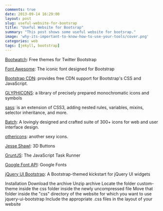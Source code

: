 ```yaml
---
comments: true
date: 2013-09-14 16:29:00
layout: post
slug: useful-website-for-bootsrap
title: "Useful Website for Bootsrap"
summary: "This post shows some useful website for bootsrap."
image: 'why-its-important-to-know-how-to-use-your-tools/cover.png'
categories: web
tags: [jekyll, bootstrap]
---
```


[Bootwatch](http://bootswatch.com/): Free themes for Twitter Bootstrap



[Font Awesome](http://fortawesome.github.io/Font-Awesome/): The iconic font designed for Bootstrap


[Bootstrap CDN](http://netdna.bootstrapcdn.com/): provides free CDN support for Bootstrap's CSS and JavaScript.


[GLYPHICONS](http://glyphicons.com/): a library of precisely prepared monochromatic icons and symbols

[sass](http://sass-lang.com/):  is an extension of CSS3, adding nested rules, variables, mixins, selector inheritance, and more. 

[Batch](http://adamwhitcroft.com/batch/): A lovingly designed and crafted suite of 300+ icons for web and user interface design.

[othericons](www.othericons.com): another sexy icons.

[Jesse Shawl](http://jesse.sh/awl/makes-3d-buttons-with-sass/): 3D Buttons

[GruntJS](http://gruntjs.com/): The JavaScript Task Runner

[Google Font API](http://www.google.com/fonts): Google Fonts

[jQuery UI Bootstrap](http://addyosmani.github.io/jquery-ui-bootstrap/): A Bootstrap-themed kickstart for jQuery UI widgets

 Installation
Download the archive
Unzip archive
Locate the folder custom-theme inside the css folder inside the newly uncompressed file
Move that folder inside the "css" 
directory of the website for which you want to use jquery-ui-bootstrap
Include the appropriate .css files in the layout of your website

